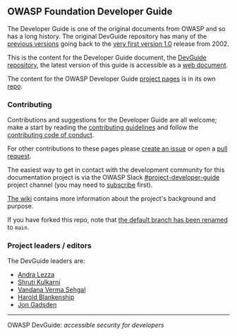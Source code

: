## OWASP Foundation Developer Guide

The Developer Guide is one of the original documents from OWASP and so has a long history.
The original DevGuide repository has many of the [previous versions][versions]
going back to the [very first version 1.0][original] release from 2002.

This is the content for the Developer Guide document, the [DevGuide repository][devguide],
the latest version of this guide is accessible as a [web document][latest].

The content for the OWASP Developer Guide [project pages][project-pages] is in its own [repo][project-repo].

### Contributing

Contributions and suggestions for the Developer Guide are all welcome;
make a start by reading the [contributing guidelines][guide] and follow the [contributing code of conduct][conduct].

For other contributions to these pages please [create an issue][issues] or open a [pull request][request].

The easiest way to get in contact with the development community for this documentation project
is via the OWASP Slack [#project-developer-guide][project] project channel
(you may need to [subscribe](https://owasp.org/slack/invite) first).

[The wiki][wiki] contains more information about the project's background and purpose.

If you have forked this repo, note that [the default branch has been renamed][FAQ1] to `main`.

### Project leaders / editors

The DevGuide leaders are:

* [Andra Lezza](mailto:andra.lezza@owasp.org)
* [Shruti Kulkarni](mailto:shruti.kulkarni@owasp.org)
* [Vandana Verma Sehgal](mailto:vandana.verma@owasp.org)
* [Harold Blankenship](mailto:harold.blankenship@owasp.org)
* [Jon Gadsden](mailto:jon.gadsden@owasp.org)

----

OWASP DevGuide: _accessible security for developers_

[FAQ1]: https://github.com/OWASP/DevGuide/wiki/FAQs#the-default-branch-has-been-renamed
[conduct]: https://github.com/OWASP/DevGuide/blob/main/code_of_conduct.md
[devguide]: https://github.com/OWASP/DevGuide
[guide]: https://github.com/OWASP/DevGuide/blob/main/contributing.md
[issues]: https://github.com/OWASP/DevGuide/issues/new/choose
[latest]: https://devguide.owasp.org/
[original]: https://github.com/OWASP/DevGuide/blob/1d24d140de3724b6f95655e53b8d0cc6689fbfd8/DevGuide1.0/OWASPBuildingSecureWebApplicationsAndWebServices-V1.0.pdf
[project]: https://owasp.slack.com/messages/C04QN6CMNAC
[project-pages]: https://owasp.org/www-project-developer-guide/
[project-repo]: https://github.com/OWASP/www-project-developer-guide
[request]: https://github.com/OWASP/DevGuide/pulls
[versions]: https://github.com/OWASP/DevGuide/wiki#old-versions
[wiki]: https://github.com/OWASP/DevGuide/wiki
